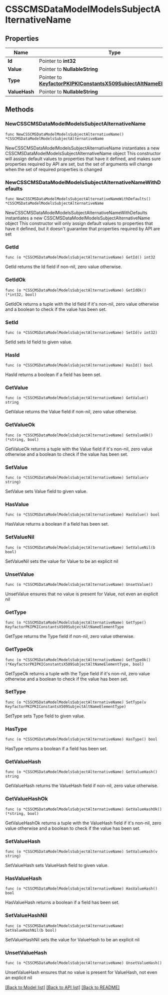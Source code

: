 # CSSCMSDataModelModelsSubjectAlternativeName

## Properties

Name | Type | Description | Notes
------------ | ------------- | ------------- | -------------
**Id** | Pointer to **int32** |  | [optional] 
**Value** | Pointer to **NullableString** |  | [optional] 
**Type** | Pointer to [**KeyfactorPKIPKIConstantsX509SubjectAltNameElementType**](KeyfactorPKIPKIConstantsX509SubjectAltNameElementType.md) |  | [optional] 
**ValueHash** | Pointer to **NullableString** |  | [optional] 

## Methods

### NewCSSCMSDataModelModelsSubjectAlternativeName

`func NewCSSCMSDataModelModelsSubjectAlternativeName() *CSSCMSDataModelModelsSubjectAlternativeName`

NewCSSCMSDataModelModelsSubjectAlternativeName instantiates a new CSSCMSDataModelModelsSubjectAlternativeName object
This constructor will assign default values to properties that have it defined,
and makes sure properties required by API are set, but the set of arguments
will change when the set of required properties is changed

### NewCSSCMSDataModelModelsSubjectAlternativeNameWithDefaults

`func NewCSSCMSDataModelModelsSubjectAlternativeNameWithDefaults() *CSSCMSDataModelModelsSubjectAlternativeName`

NewCSSCMSDataModelModelsSubjectAlternativeNameWithDefaults instantiates a new CSSCMSDataModelModelsSubjectAlternativeName object
This constructor will only assign default values to properties that have it defined,
but it doesn't guarantee that properties required by API are set

### GetId

`func (o *CSSCMSDataModelModelsSubjectAlternativeName) GetId() int32`

GetId returns the Id field if non-nil, zero value otherwise.

### GetIdOk

`func (o *CSSCMSDataModelModelsSubjectAlternativeName) GetIdOk() (*int32, bool)`

GetIdOk returns a tuple with the Id field if it's non-nil, zero value otherwise
and a boolean to check if the value has been set.

### SetId

`func (o *CSSCMSDataModelModelsSubjectAlternativeName) SetId(v int32)`

SetId sets Id field to given value.

### HasId

`func (o *CSSCMSDataModelModelsSubjectAlternativeName) HasId() bool`

HasId returns a boolean if a field has been set.

### GetValue

`func (o *CSSCMSDataModelModelsSubjectAlternativeName) GetValue() string`

GetValue returns the Value field if non-nil, zero value otherwise.

### GetValueOk

`func (o *CSSCMSDataModelModelsSubjectAlternativeName) GetValueOk() (*string, bool)`

GetValueOk returns a tuple with the Value field if it's non-nil, zero value otherwise
and a boolean to check if the value has been set.

### SetValue

`func (o *CSSCMSDataModelModelsSubjectAlternativeName) SetValue(v string)`

SetValue sets Value field to given value.

### HasValue

`func (o *CSSCMSDataModelModelsSubjectAlternativeName) HasValue() bool`

HasValue returns a boolean if a field has been set.

### SetValueNil

`func (o *CSSCMSDataModelModelsSubjectAlternativeName) SetValueNil(b bool)`

 SetValueNil sets the value for Value to be an explicit nil

### UnsetValue
`func (o *CSSCMSDataModelModelsSubjectAlternativeName) UnsetValue()`

UnsetValue ensures that no value is present for Value, not even an explicit nil
### GetType

`func (o *CSSCMSDataModelModelsSubjectAlternativeName) GetType() KeyfactorPKIPKIConstantsX509SubjectAltNameElementType`

GetType returns the Type field if non-nil, zero value otherwise.

### GetTypeOk

`func (o *CSSCMSDataModelModelsSubjectAlternativeName) GetTypeOk() (*KeyfactorPKIPKIConstantsX509SubjectAltNameElementType, bool)`

GetTypeOk returns a tuple with the Type field if it's non-nil, zero value otherwise
and a boolean to check if the value has been set.

### SetType

`func (o *CSSCMSDataModelModelsSubjectAlternativeName) SetType(v KeyfactorPKIPKIConstantsX509SubjectAltNameElementType)`

SetType sets Type field to given value.

### HasType

`func (o *CSSCMSDataModelModelsSubjectAlternativeName) HasType() bool`

HasType returns a boolean if a field has been set.

### GetValueHash

`func (o *CSSCMSDataModelModelsSubjectAlternativeName) GetValueHash() string`

GetValueHash returns the ValueHash field if non-nil, zero value otherwise.

### GetValueHashOk

`func (o *CSSCMSDataModelModelsSubjectAlternativeName) GetValueHashOk() (*string, bool)`

GetValueHashOk returns a tuple with the ValueHash field if it's non-nil, zero value otherwise
and a boolean to check if the value has been set.

### SetValueHash

`func (o *CSSCMSDataModelModelsSubjectAlternativeName) SetValueHash(v string)`

SetValueHash sets ValueHash field to given value.

### HasValueHash

`func (o *CSSCMSDataModelModelsSubjectAlternativeName) HasValueHash() bool`

HasValueHash returns a boolean if a field has been set.

### SetValueHashNil

`func (o *CSSCMSDataModelModelsSubjectAlternativeName) SetValueHashNil(b bool)`

 SetValueHashNil sets the value for ValueHash to be an explicit nil

### UnsetValueHash
`func (o *CSSCMSDataModelModelsSubjectAlternativeName) UnsetValueHash()`

UnsetValueHash ensures that no value is present for ValueHash, not even an explicit nil

[[Back to Model list]](../README.md#documentation-for-models) [[Back to API list]](../README.md#documentation-for-api-endpoints) [[Back to README]](../README.md)


